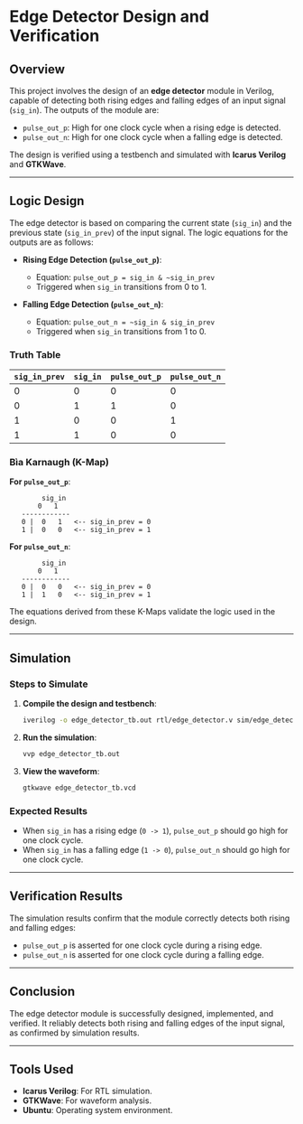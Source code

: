 # Edge Detector Design and Verification

## **Overview**
This project involves the design of an **edge detector** module in Verilog, capable of detecting both rising edges and falling edges of an input signal (`sig_in`). The outputs of the module are:
- `pulse_out_p`: High for one clock cycle when a rising edge is detected.
- `pulse_out_n`: High for one clock cycle when a falling edge is detected.

The design is verified using a testbench and simulated with **Icarus Verilog** and **GTKWave**.

---

## **Logic Design**
The edge detector is based on comparing the current state (`sig_in`) and the previous state (`sig_in_prev`) of the input signal. The logic equations for the outputs are as follows:

- **Rising Edge Detection (`pulse_out_p`)**:
  - Equation: `pulse_out_p = sig_in & ~sig_in_prev`
  - Triggered when `sig_in` transitions from 0 to 1.

- **Falling Edge Detection (`pulse_out_n`)**:
  - Equation: `pulse_out_n = ~sig_in & sig_in_prev`
  - Triggered when `sig_in` transitions from 1 to 0.

### **Truth Table**
| `sig_in_prev` | `sig_in` | `pulse_out_p` | `pulse_out_n` |
|---------------|----------|---------------|---------------|
| 0             | 0        | 0             | 0             |
| 0             | 1        | 1             | 0             |
| 1             | 0        | 0             | 1             |
| 1             | 1        | 0             | 0             |

### **Bìa Karnaugh (K-Map)**
**For `pulse_out_p`**:
```
        sig_in
       0   1
   ------------
   0 |  0   1   <-- sig_in_prev = 0
   1 |  0   0   <-- sig_in_prev = 1
```
**For `pulse_out_n`**:
```
        sig_in
       0   1
   ------------
   0 |  0   0   <-- sig_in_prev = 0
   1 |  1   0   <-- sig_in_prev = 1
```
The equations derived from these K-Maps validate the logic used in the design.

---

## **Simulation**
### **Steps to Simulate**
1. **Compile the design and testbench**:
   ```bash
   iverilog -o edge_detector_tb.out rtl/edge_detector.v sim/edge_detector_tb.v
   ```
2. **Run the simulation**:
   ```bash
   vvp edge_detector_tb.out
   ```
3. **View the waveform**:
   ```bash
   gtkwave edge_detector_tb.vcd
   ```

### **Expected Results**
- When `sig_in` has a rising edge (`0 -> 1`), `pulse_out_p` should go high for one clock cycle.
- When `sig_in` has a falling edge (`1 -> 0`), `pulse_out_n` should go high for one clock cycle.

---

## **Verification Results**
The simulation results confirm that the module correctly detects both rising and falling edges:
- `pulse_out_p` is asserted for one clock cycle during a rising edge.
- `pulse_out_n` is asserted for one clock cycle during a falling edge.

---


## **Conclusion**
The edge detector module is successfully designed, implemented, and verified. It reliably detects both rising and falling edges of the input signal, as confirmed by simulation results.

---

## **Tools Used**
- **Icarus Verilog**: For RTL simulation.
- **GTKWave**: For waveform analysis.
- **Ubuntu**: Operating system environment.

